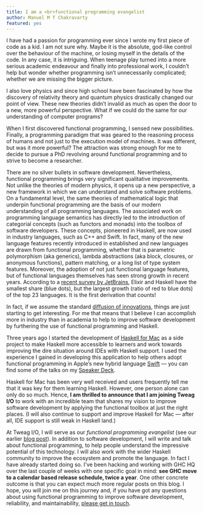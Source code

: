 ```yaml
---
title: I am a <br>functional programming evangelist
author: Manuel M T Chakravarty
featured: yes
---
```


I have had a passion for programming ever since I wrote my first piece of code as a kid. I am not sure why. Maybe it is the absolute, god-like control over the behaviour of the machine, or losing myself in the details of the code. In any case, it is intriguing. When teenage play turned into a more serious academic endeavour and finally into professional work, I couldn’t help but wonder whether programming isn’t unnecessarily complicated; whether we are missing the bigger picture. 

I also love physics and since high school have been fascinated by how the discovery of relativity theory and quantum physics drastically changed our point of view. These new theories didn’t invalid as much as open the door to a new, more powerful perspective. What if we could do the same for our understanding of computer programs?

When I first discovered functional programming, I sensed new possibilities. Finally, a programming paradigm that was geared to the reasoning process of humans and not just to the execution model of machines. It was different, but was it more powerful? The attraction was strong enough for me to decide to pursue a PhD revolving around functional programming and to strive to become a researcher. 

There are no silver bullets in software development. Nevertheless, functional programming brings very significant qualitative improvements. Not unlike the theories of modern physics, it opens up a new perspective, a new framework in which we can understand and solve software problems. On a fundamental level, the same theories of mathematical logic that underpin functional programming are the basis of our modern understanding of all programming languages. The associated work on programming language semantics has directly led to the introduction of categorial concepts (such as functors and monads) into the toolbox of software developers. These concepts, pioneered in Haskell, are now used in industry languages, such as C++ and Swift. In fact, many of the new language features recently introduced in established and new languages are drawn from functional programming, whether that is parametric polymorphism (aka generics), lambda abstractions (aka block, closures, or anonymous functions), pattern matching, or a long list of type system features. Moreover, the adoption of not just functional language features, but of functional languages themselves has seen strong growth in recent years. According to a [recent survey by JetBrains](https://www.jetbrains.com/research/devecosystem-2017/#key-takeaways), Elixir and Haskell have the smallest share (blue dots), but the largest growth (ratio of red to blue dots) of the top 23 languages. It is the first derivation that counts!

In fact, if we assume the standard [diffusion of innovations](https://en.wikipedia.org/wiki/Diffusion_of_innovations), things are just starting to get interesting. For me that means that I believe I can accomplish more in industry than in academia to help to improve software development by furthering the use of functional programming and Haskell. 

Three years ago I started the development of [Haskell for Mac](http://haskellformac.com) as a side project to make Haskell more accessible to learners and work towards improving the dire situation around IDEs with Haskell support. I used the experience I gained in developing this application to help others adopt functional programming in Apple’s new hybrid language [Swift](https://swift.org) — you can find some of the talks on my [Speaker Deck](https://speakerdeck.com/mchakravarty).

Haskell for Mac has been very well received and users frequently tell me that it was key for them learning Haskell. However, one person alone can only do so much. Hence, **I am thrilled to announce that I am joining Tweag I/O** to work with an incredible team that shares my vision to improve software development by applying the functional toolbox at just the right places. (I will also continue to support and improve Haskell for Mac — after all, IDE support is still weak in Haskell land.)

At Tweag I/O, I will serve as our *functional programming evangelist*
(see our earlier [blog post](http://www.tweag.io/posts/2017-05-18-hiring-technical-evangelist.html)). In addition to software development, I will write and talk about functional programming, to help people understand the impressive potential of this technology. I will also work with the wider Haskell community to improve the ecosystem and promote the language. In fact I have already started doing so. I've been hacking and working with GHC HQ over the last couple of weeks with one specific goal in mind: **see GHC move to a calendar based release schedule, twice a year**. One other concrete outcome is that you can expect much more regular posts on this blog. I hope, you will join me on this journey and, if you have got any questions about using functional programming to improve software development, reliability, and maintainability, [please get in touch](mailto:manuel.chakravarty@tweag.io).
